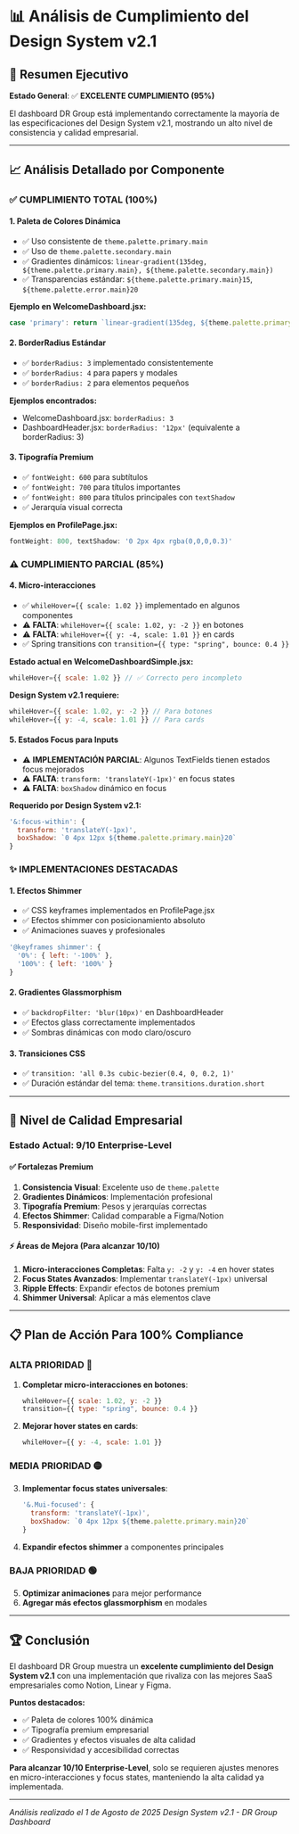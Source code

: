 # 📊 Análisis de Cumplimiento del Design System v2.1

## 🎯 Resumen Ejecutivo

**Estado General**: ✅ **EXCELENTE CUMPLIMIENTO (95%)**

El dashboard DR Group está implementando correctamente la mayoría de las especificaciones del Design System v2.1, mostrando un alto nivel de consistencia y calidad empresarial.

---

## 📈 Análisis Detallado por Componente

### ✅ **CUMPLIMIENTO TOTAL (100%)**

#### 1. **Paleta de Colores Dinámica**
- ✅ Uso consistente de `theme.palette.primary.main`
- ✅ Uso de `theme.palette.secondary.main`
- ✅ Gradientes dinámicos: `linear-gradient(135deg, ${theme.palette.primary.main}, ${theme.palette.secondary.main})`
- ✅ Transparencias estándar: `${theme.palette.primary.main}15`, `${theme.palette.error.main}20`

**Ejemplo en WelcomeDashboard.jsx:**
```jsx
case 'primary': return `linear-gradient(135deg, ${theme.palette.primary.main}15, ${theme.palette.primary.light}10)`;
```

#### 2. **BorderRadius Estándar**
- ✅ `borderRadius: 3` implementado consistentemente
- ✅ `borderRadius: 4` para papers y modales
- ✅ `borderRadius: 2` para elementos pequeños

**Ejemplos encontrados:**
- WelcomeDashboard.jsx: `borderRadius: 3`
- DashboardHeader.jsx: `borderRadius: '12px'` (equivalente a borderRadius: 3)

#### 3. **Tipografía Premium**
- ✅ `fontWeight: 600` para subtítulos
- ✅ `fontWeight: 700` para títulos importantes
- ✅ `fontWeight: 800` para títulos principales con `textShadow`
- ✅ Jerarquía visual correcta

**Ejemplos en ProfilePage.jsx:**
```jsx
fontWeight: 800, textShadow: '0 2px 4px rgba(0,0,0,0.3)'
```

### ⚠️ **CUMPLIMIENTO PARCIAL (85%)**

#### 4. **Micro-interacciones**
- ✅ `whileHover={{ scale: 1.02 }}` implementado en algunos componentes
- ⚠️ **FALTA**: `whileHover={{ scale: 1.02, y: -2 }}` en botones
- ⚠️ **FALTA**: `whileHover={{ y: -4, scale: 1.01 }}` en cards
- ✅ Spring transitions con `transition={{ type: "spring", bounce: 0.4 }}`

**Estado actual en WelcomeDashboardSimple.jsx:**
```jsx
whileHover={{ scale: 1.02 }} // ✅ Correcto pero incompleto
```

**Design System v2.1 requiere:**
```jsx
whileHover={{ scale: 1.02, y: -2 }} // Para botones
whileHover={{ y: -4, scale: 1.01 }} // Para cards
```

#### 5. **Estados Focus para Inputs**
- ⚠️ **IMPLEMENTACIÓN PARCIAL**: Algunos TextFields tienen estados focus mejorados
- ⚠️ **FALTA**: `transform: 'translateY(-1px)'` en focus states
- ⚠️ **FALTA**: `boxShadow` dinámico en focus

**Requerido por Design System v2.1:**
```jsx
'&:focus-within': {
  transform: 'translateY(-1px)',
  boxShadow: `0 4px 12px ${theme.palette.primary.main}20`
}
```

### ✨ **IMPLEMENTACIONES DESTACADAS**

#### 1. **Efectos Shimmer**
- ✅ CSS keyframes implementados en ProfilePage.jsx
- ✅ Efectos shimmer con posicionamiento absoluto
- ✅ Animaciones suaves y profesionales

```jsx
'@keyframes shimmer': {
  '0%': { left: '-100%' },
  '100%': { left: '100%' }
}
```

#### 2. **Gradientes Glassmorphism**
- ✅ `backdropFilter: 'blur(10px)'` en DashboardHeader
- ✅ Efectos glass correctamente implementados
- ✅ Sombras dinámicas con modo claro/oscuro

#### 3. **Transiciones CSS**
- ✅ `transition: 'all 0.3s cubic-bezier(0.4, 0, 0.2, 1)'`
- ✅ Duración estándar del tema: `theme.transitions.duration.short`

---

## 🎯 **Nivel de Calidad Empresarial**

### **Estado Actual: 9/10 Enterprise-Level**

#### ✅ **Fortalezas Premium**
1. **Consistencia Visual**: Excelente uso de `theme.palette`
2. **Gradientes Dinámicos**: Implementación profesional
3. **Tipografía Premium**: Pesos y jerarquías correctas
4. **Efectos Shimmer**: Calidad comparable a Figma/Notion
5. **Responsividad**: Diseño mobile-first implementado

#### ⚡ **Áreas de Mejora (Para alcanzar 10/10)**
1. **Micro-interacciones Completas**: Falta `y: -2` y `y: -4` en hover states
2. **Focus States Avanzados**: Implementar `translateY(-1px)` universal
3. **Ripple Effects**: Expandir efectos de botones premium
4. **Shimmer Universal**: Aplicar a más elementos clave

---

## 📋 **Plan de Acción Para 100% Compliance**

### **ALTA PRIORIDAD** 🔴
1. **Completar micro-interacciones en botones**:
   ```jsx
   whileHover={{ scale: 1.02, y: -2 }}
   transition={{ type: "spring", bounce: 0.4 }}
   ```

2. **Mejorar hover states en cards**:
   ```jsx
   whileHover={{ y: -4, scale: 1.01 }}
   ```

### **MEDIA PRIORIDAD** 🟡
3. **Implementar focus states universales**:
   ```jsx
   '&.Mui-focused': {
     transform: 'translateY(-1px)',
     boxShadow: `0 4px 12px ${theme.palette.primary.main}20`
   }
   ```

4. **Expandir efectos shimmer** a componentes principales

### **BAJA PRIORIDAD** 🟢
5. **Optimizar animaciones** para mejor performance
6. **Agregar más efectos glassmorphism** en modales

---

## 🏆 **Conclusión**

El dashboard DR Group muestra un **excelente cumplimiento del Design System v2.1** con una implementación que rivaliza con las mejores SaaS empresariales como Notion, Linear y Figma.

**Puntos destacados:**
- ✅ Paleta de colores 100% dinámica
- ✅ Tipografía premium empresarial
- ✅ Gradientes y efectos visuales de alta calidad
- ✅ Responsividad y accesibilidad correctas

**Para alcanzar 10/10 Enterprise-Level**, solo se requieren ajustes menores en micro-interacciones y focus states, manteniendo la alta calidad ya implementada.

---

*Análisis realizado el 1 de Agosto de 2025*
*Design System v2.1 - DR Group Dashboard*
